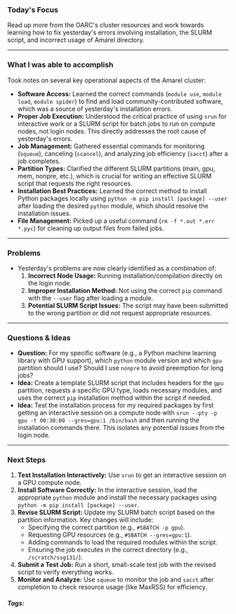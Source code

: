 ### Today's Focus

Read up more from the OARC's cluster resources and work towards learning how to fix yesterday's errors involving installation, the SLURM script, and incorrect usage of Amarel directory.
***
### What I was able to accomplish

Took notes on several key operational aspects of the Amarel cluster:

- **Software Access:** Learned the correct commands (`module use`, `module load`, `module spider`) to find and load community-contributed software, which was a source of yesterday's installation errors.
- **Proper Job Execution:** Understood the critical practice of using `srun` for interactive work or a SLURM script for batch jobs to run on compute nodes, not login nodes. This directly addresses the root cause of yesterday's errors.
- **Job Management:** Gathered essential commands for monitoring (`squeue`), canceling (`scancel`), and analyzing job efficiency (`sacct`) after a job completes.
- **Partition Types:** Clarified the different SLURM partitions (main, gpu, mem, nonpre, etc.), which is crucial for writing an effective SLURM script that requests the right resources.
- **Installation Best Practices:** Learned the correct method to install Python packages locally using `python -m pip install [package] --user` after loading the desired `python` module, which should resolve the installation issues.
- **File Management:** Picked up a useful command (`rm -f *.out *.err *.pyc`) for cleaning up output files from failed jobs.
***
### Problems
- Yesterday's problems are now clearly identified as a combination of:
    1. **Incorrect Node Usage:** Running installation/compilation directly on the login node.
    2. **Improper Installation Method:** Not using the correct `pip` command with the `--user` flag after loading a module.
    3. **Potential SLURM Script Issues:** The script may have been submitted to the wrong partition or did not request appropriate resources.
***
### Questions & Ideas
- **Question:** For my specific software (e.g., a Python machine learning library with GPU support), which `python` module version and which `gpu` partition should I use? Should I use `nonpre` to avoid preemption for long jobs?
- **Idea:** Create a template SLURM script that includes headers for the `gpu` partition, requests a specific GPU type, loads necessary modules, and uses the correct `pip` installation method within the script if needed.
- **Idea:** Test the installation process for my required packages by first getting an interactive session on a compute node with `srun --pty -p gpu -t 00:30:00 --gres=gpu:1 /bin/bash` and then running the installation commands there. This isolates any potential issues from the login node.
***
### Next Steps
1. **Test Installation Interactively:** Use `srun` to get an interactive session on a GPU compute node.
2. **Install Software Correctly:** In the interactive session, load the appropriate `python` module and install the necessary packages using `python -m pip install [package] --user`.
3. **Revise SLURM Script:** Update my SLURM batch script based on the partition information. Key changes will include:
    - Specifying the correct partition (e.g., `#SBATCH -p gpu`).
    - Requesting GPU resources (e.g., `#SBATCH --gres=gpu:1`).
    - Adding commands to load the required modules within the script.
    - Ensuring the job executes in the correct directory (e.g., `/scratch/ssg131/`).
4. **Submit a Test Job:** Run a short, small-scale test job with the revised script to verify everything works.
5. **Monitor and Analyze:** Use `squeue` to monitor the job and `sacct` after completion to check resource usage (like MaxRSS) for efficiency.

##### Tags:




